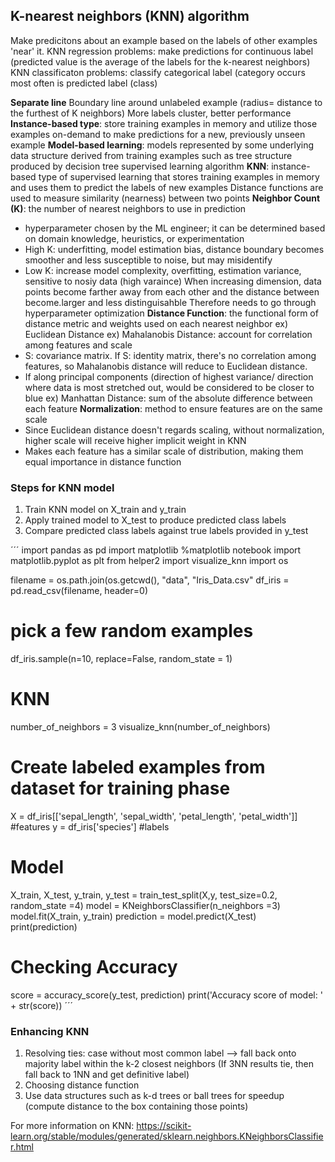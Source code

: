 ## K-nearest neighbors (KNN) algorithm 

Make predicitons about an example based on the labels of other examples 'near' it. 
KNN regression problems: make predictions for continuous label (predicted value is the average of the labels for the k-nearest neighbors) 
KNN classificaton problems: classify categorical label (category occurs most often is predicted label (class) 

**Separate line**
Boundary line around unlabeled example (radius= distance to the furthest of K neighbors) 
More labels cluster, better performance 
**Instance-based type**: store training examples in memory and utilize those examples on-demand to make predictions for a new, previously unseen example 
**Model-based learning**: models represented by some underlying data structure derived from training examples such as tree structure produced by decision tree supervised learning algorithm
**KNN**: instance-based type of supervised learning that stores training examples in memory and uses them to predict the labels  of new examples
Distance functions are used to measure similarity (nearness) between two points
**Neighbor Count (K)**: the number of nearest neighbors to use in prediction 
- hyperparameter chosen by the ML engineer; it can be determined based on domain knowledge, heuristics, or experimentation 
- High K: underfitting, model estimation bias, distance boundary becomes smoother and less susceptible to noise, but may misidentify 
- Low K: increase model complexity, overfitting, estimation variance, sensitive to nosiy data (high varaince) 
When increasing dimension, data points become farther away from each other and the distance between become.larger and less distinguisahble
Therefore needs to go through hyperparameter optimization
**Distance Function**: the functional form of distance metric and weights used on each nearest neighbor
ex) Euclidean Distance 
ex) Mahalanobis Distance: account for correlation among features and scale
- S: covariance matrix. If S: identity matrix, there's no correlation among features, so Mahalanobis distance will reduce to Euclidean distance. 
- If along principal components (direction of highest variance/ direction where data is most stretched out, would be considered to be closer to blue
ex) Manhattan Distance: sum of the absolute difference between each feature 
**Normalization**: method to ensure features are on the same scale
- Since Euclidean distance doesn't regards scaling, without normalization, higher scale will receive higher implicit weight in KNN
- Makes each feature has a similar scale of distribution, making them equal importance in distance function


### Steps for KNN model
1. Train KNN model on X_train and y_train 
2. Apply trained model to X_test to produce predicted class labels
3. Compare predicted class labels against true labels provided in y_test

´´´
import pandas as pd
import matplotlib
%matplotlib notebook 
import matplotlib.pyplot as plt
from helper2 import visualize_knn
import os 

filename = os.path.join(os.getcwd(), "data", "Iris_Data.csv" 
df_iris = pd.read_csv(filename, header=0) 

# pick a few random examples
df_iris.sample(n=10, replace=False, random_state = 1)

# KNN
number_of_neighbors = 3
visualize_knn(number_of_neighbors)

# Create labeled examples from dataset for training phase
X = df_iris[['sepal_length', 'sepal_width', 'petal_length', 'petal_width']] #features 
y = df_iris['species'] #labels

# Model
X_train, X_test, y_train, y_test = train_test_split(X,y, test_size=0.2, random_state =4) 
model = KNeighborsClassifier(n_neighbors =3) 
model.fit(X_train, y_train) 
prediction = model.predict(X_test) 
print(prediction) 

# Checking Accuracy 
score = accuracy_score(y_test, prediction) 
print('Accuracy score of model: ' + str(score))
´´´

### Enhancing KNN
1. Resolving ties: case without most common label --> fall back onto majority label within the k-2 closest neighbors (If 3NN results tie, then fall back to 1NN and get definitive label)
2. Choosing distance function
3. Use data structures such as k-d trees or ball trees for speedup (compute distance to the box containing those points) 

For more information on KNN: 
https://scikit-learn.org/stable/modules/generated/sklearn.neighbors.KNeighborsClassifier.html
